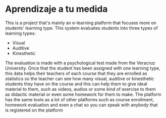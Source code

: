 # Aprendizaje a tu medida
This is a project that's mainly an e-learning platform that focuses more on students' learning
type. This system evaluates students into three types of learning types:
- Visual
- Auditive
- Kinesthetic

The evaluation is made with a psychological test made from the Veracruz University.
Once that the student has been assigned with one learning type, this data helps their
teachers of each course that they are enrolled as statistics so the teacher can see how many
visual, auditive or kinesthetic students they have on the course and this can help them to
give ideal material to them, such as videos, audios or some kind of exercise to them as
didactic material or even some homework for them to make. The platform has the same
tools as a lot of other platforms such as course enrollment, homework evaluation and even a
chat so you can speak with anybody that is registered on the platform
